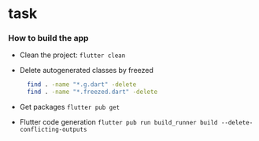 # task

### How to build the app

- Clean the project:
  `flutter clean`
- Delete autogenerated classes by freezed

  ```bash
    find . -name "*.g.dart" -delete
    find . -name "*.freezed.dart" -delete
  ```
- Get packages
  `flutter pub get`
- Flutter code generation
  `flutter pub run build_runner build --delete-conflicting-outputs`